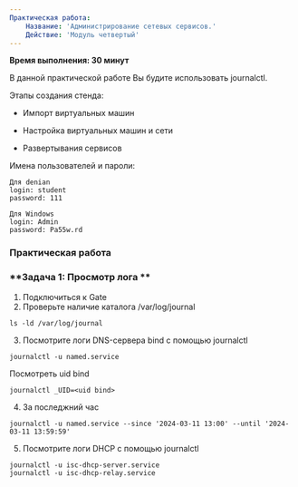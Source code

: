 ```yaml
---
Практическая работа:
    Название: 'Администрирование сетевых сервисов.'
    Действие: 'Модуль четвертый'
---
```


**Время выполнения: 30 минут**

В данной практической работе Вы будите использовать journalctl.

Этапы создания стенда:

- Импорт виртуальных машин

- Настройка виртуальных машин и сети

- Развертывания сервисов

Имена пользователей и пароли:
```
Для denian
login: student 
password: 111
```
```
Для Windows
login: Admin 
password: Pa55w.rd
```
### **Практическая работа**

### **Задача 1: Просмотр лога **
1. Подключиться к Gate
2. Проверьте наличие каталога /var/log/journal
```
ls -ld /var/log/journal
```
3. Посмотрите логи DNS-сервера bind с помощью journalctl
```
journalctl -u named.service
```
Посмотреть uid bind
```
journalctl _UID=<uid bind>
```
4. За последжний час
```
journalctl -u named.service --since '2024-03-11 13:00' --until '2024-03-11 13:59:59'
```
5.  Посмотрите логи DHCP с помощью journalctl
```
journalctl -u isc-dhcp-server.service
journalctl -u isc-dhcp-relay.service
```
